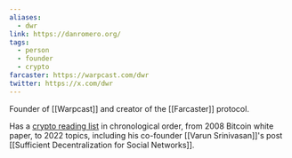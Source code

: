 ```yaml
---
aliases:
  - dwr
link: https://danromero.org/
tags:
  - person
  - founder
  - crypto
farcaster: https://warpcast.com/dwr
twitter: https://x.com/dwr
---
```

Founder of [[Warpcast]] and creator of the [[Farcaster]] protocol.

Has a [crypto reading list](https://danromero.org/crypto-reading/) in chronological order, from 2008 Bitcoin white paper, to 2022 topics, including his co-founder [[Varun Srinivasan]]'s post [[Sufficient Decentralization for Social Networks]].